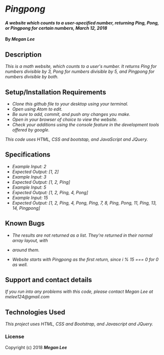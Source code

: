 # _Pingpong_

#### _A website which counts to a user-specified number, returning Ping, Pong, or Pingpong for certain numbers, March 12, 2018_

#### By _**Megan Lee**_

## Description

_This is a math website, which counts to a user's number. It returns Ping for numbers divisible by 3, Pong for numbers divisible by 5, and Pingpong for numbers divisible by both._

## Setup/Installation Requirements

* _Clone this github file to your desktop using your terminal._
* _Open using Atom to edit._
* _Be sure to add, commit, and push any changes you make._
* _Open in your browser of choice to view the website._
* _Check your additions using the console feature in the development tools      offered by google._


_This code uses HTML, CSS and bootstap, and JavaScript and JQuery._

## Specifications

* _Example Input: 2_
* _Expected Output: [1, 2]_
* _Example Input: 3_
* _Expected Output: [1, 2, Ping]_
* _Example Input: 5_
* _Expected Output: [1, 2, Ping, 4, Pong]_
* _Example Input: 15_
* _Expected Output: [1, 2, Ping, 4, Pong, Ping, 7, 8, Ping, Pong, 11, Ping,   13,   14, Pingpong]_


## Known Bugs

* _The results are not returned as a list.  They're returned in their normal array layout, with <li> around them._

* _Website starts with Pingpong as the first return, since i % 15 === 0 for 0 as well._

## Support and contact details

_If you run into any problems with this code, please contact Megan Lee at melee124@gmail.com_

## Technologies Used

_This project uses HTML, CSS and Bootstrap, and Javascript and JQuery._

### License

Copyright (c) 2018 **_Megan Lee_**
